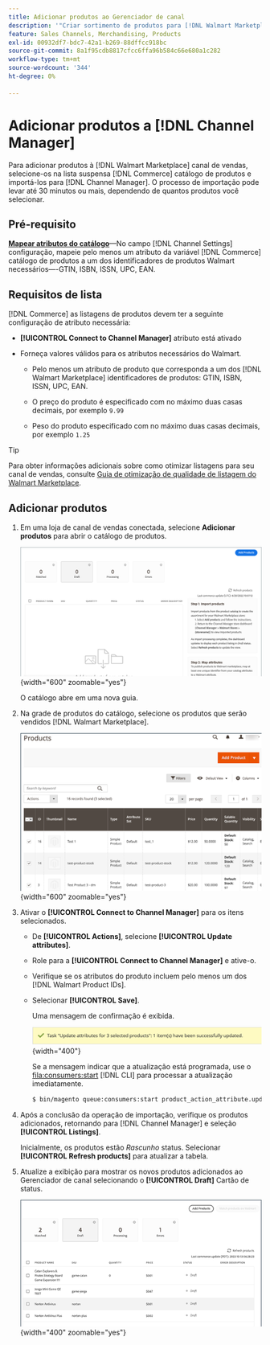 ```yaml
---
title: Adicionar produtos ao Gerenciador de canal
description: '"Criar sortimento de produtos para [!DNL Walmart Marketplace] vendas adicionando produtos do catálogo ao canal de vendas configurado no Gerenciador de Canais.'''
feature: Sales Channels, Merchandising, Products
exl-id: 00932df7-bdc7-42a1-b269-88dffcc918bc
source-git-commit: 8a1f95cdb8817cfcc6ffa96b584c66e680a1c282
workflow-type: tm+mt
source-wordcount: '344'
ht-degree: 0%

---
```



# Adicionar produtos a [!DNL Channel Manager]

Para adicionar produtos à [!DNL Walmart Marketplace] canal de vendas, selecione-os na lista suspensa [!DNL Commerce] catálogo de produtos e importá-los para [!DNL Channel Manager].
O processo de importação pode levar até 30 minutos ou mais, dependendo de quantos produtos você selecionar.

## Pré-requisito

**[Mapear atributos do catálogo](map-catalog-attributes.md)**—No campo [!DNL Channel Settings] configuração, mapeie pelo menos um atributo da variável [!DNL Commerce] catálogo de produtos a um dos identificadores de produtos Walmart necessários—-GTIN, ISBN, ISSN, UPC, EAN.

## Requisitos de lista

[!DNL Commerce] as listagens de produtos devem ter a seguinte configuração de atributo necessária:

- **[!UICONTROL Connect to Channel Manager]** atributo está ativado

- Forneça valores válidos para os atributos necessários do Walmart.

   - Pelo menos um atributo de produto que corresponda a um dos [!DNL Walmart Marketplace] identificadores de produtos: GTIN, ISBN, ISSN, UPC, EAN.

   - O preço do produto é especificado com no máximo duas casas decimais, por exemplo `9.99`

   - Peso do produto especificado com no máximo duas casas decimais, por exemplo `1.25`

>[!TIP]
>
>Para obter informações adicionais sobre como otimizar listagens para seu canal de vendas, consulte [Guia de otimização de qualidade de listagem do Walmart Marketplace](https://marketplace.walmart.com/wp-content/uploads/2020/09/WMP_listing_quality_optimization_guide.pdf).

## Adicionar produtos

1. Em uma loja de canal de vendas conectada, selecione **Adicionar produtos** para abrir o catálogo de produtos.

   ![Adicionar produtos à loja de canal de vendas](assets/add-initial-products-to-connected-channel.png){width="600" zoomable="yes"}

   O catálogo abre em uma nova guia.

1. Na grade de produtos do catálogo, selecione os produtos que serão vendidos [!DNL Walmart Marketplace].

   ![Enviar produtos para a loja de canal de vendas](assets/select-products-from-catalog.png){width="600" zoomable="yes"}

1. Ativar o **[!UICONTROL Connect to Channel Manager]** para os itens selecionados.

   - De **[!UICONTROL Actions]**, selecione **[!UICONTROL Update attributes]**.

   - Role para a **[!UICONTROL Connect to Channel Manager]** e ative-o.

   - Verifique se os atributos do produto incluem pelo menos um dos [!DNL Walmart Product IDs].

   - Selecionar **[!UICONTROL Save]**.

     Uma mensagem de confirmação é exibida.

     ![Mensagem de confirmação da importação do produto do catálogo para o canal de vendas](assets/product-import-from-catalog-confirmation.png){width="400"}

     Se a mensagem indicar que a atualização está programada, use o [fila:consumers:start](https://experienceleague.adobe.com/docs/commerce-operations/configuration-guide/cli/start-message-queues.html) [!DNL CLI] para processar a atualização imediatamente.

     ```bash
     $ bin/magento queue:consumers:start product_action_attribute.update
     ```

1. Após a conclusão da operação de importação, verifique os produtos adicionados, retornando para [!DNL Channel Manager] e seleção **[!UICONTROL Listings]**.

   Inicialmente, os produtos estão *Rascunho* status. Selecionar **[!UICONTROL Refresh products]** para atualizar a tabela.

1. Atualize a exibição para mostrar os novos produtos adicionados ao Gerenciador de canal selecionando o **[!UICONTROL Draft]** Cartão de status.

   ![Produtos importados para o canal de vendas conectado](assets/products-in-marketplace-sales-channel.png){width="400" zoomable="yes"}


